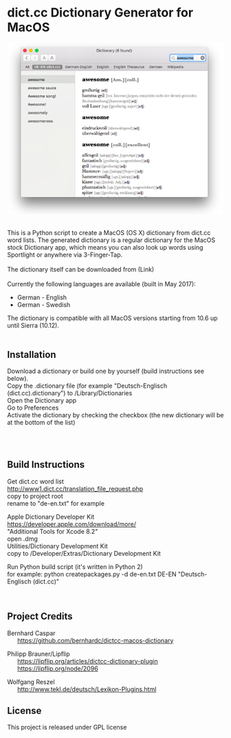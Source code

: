 # dict.cc Dictionary Generator for MacOS

![Screenshot](screenshot.png)

<br/>
This is a Python script to create a MacOS (OS X) dictionary from dict.cc word lists. The generated dictionary is a regular dictionary for the MacOS stock Dictionary app, which means you can also look up words using Sportlight or anywhere via 3-Finger-Tap.

<br/>
<br/>
The dictionary itself can be downloaded from (Link)

<br/>
<br/>
Currently the following languages are available (built in May 2017):

- German - English
- German - Swedish


The dictionary is compatible with all MacOS versions starting from 10.6 up until Sierra (10.12).
<br/>
<br/>

## Installation

Download a dictionary or build one by yourself (build instructions see below).<br/>
Copy the .dictionary file (for example "Deutsch-Englisch (dict.cc).dictionary") to /Library/Dictionaries<br/>
Open the Dictionary app</br>
Go to Preferences<br/>
Activate the dictionary by checking the checkbox (the new dictionary will be at the bottom of the list)


<br/>
<br/>

## Build Instructions

Get dict.cc word list<br/>
http://www1.dict.cc/translation_file_request.php<br/>
copy to project root<br/>
rename to "de-en.txt" for example<br/>

Apple Dictionary Developer Kit<br/>
https://developer.apple.com/download/more/<br/>
"Additional Tools for Xcode 8.2"<br/>
open .dmg<br/>
Utilities/Dictionary Development Kit<br/>
copy to /Developer/Extras/Dictionary Development Kit<br/>

Run Python build script (it's written in Python 2)<br/>
for example: python createpackages.py -d de-en.txt DE-EN "Deutsch-Englisch (dict.cc)"

<br/>

## Project Credits

Bernhard Caspar<br/>
&nbsp;&nbsp;&nbsp;&nbsp;&nbsp;&nbsp;https://github.com/bernhardc/dictcc-macos-dictionary

Philipp Brauner/Lipflip<br/>
&nbsp;&nbsp;&nbsp;&nbsp;&nbsp;&nbsp;https://lipflip.org/articles/dictcc-dictionary-plugin<br/>
&nbsp;&nbsp;&nbsp;&nbsp;&nbsp;&nbsp;https://lipflip.org/node/2096
   
Wolfgang Reszel<br/>
&nbsp;&nbsp;&nbsp;&nbsp;&nbsp;&nbsp;http://www.tekl.de/deutsch/Lexikon-Plugins.html
   

	
## License
This project is released under GPL license


